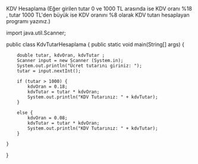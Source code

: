 KDV Hesaplama 
(Eğer girilen tutar 0 ve 1000 TL arasında ise KDV oranı %18 , tutar 1000 TL'den büyük ise KDV oranını %8 olarak KDV tutarı hesaplayan programı yazınız.)

import java.util.Scanner;

public class KdvTutarHesaplama {
    public static void main(String[] args) {

        double tutar, kdvOran, kdvTutar ;
        Scanner input = new Scanner (System.in);
        System.out.println("Ücret tutarını giriniz: ");
        tutar = input.nextInt();

        if (tutar > 1000) {
            kdvOran = 0.18;
            kdvTutar = tutar * kdvOran;
            System.out.println("KDV Tutarınız: " + kdvTutar);
        }

        else {
            kdvOran = 0.08;
            kdvTutar = tutar * kdvOran;
            System.out.println("KDV Tutarınız: " + kdvTutar);
        }

    }
}

